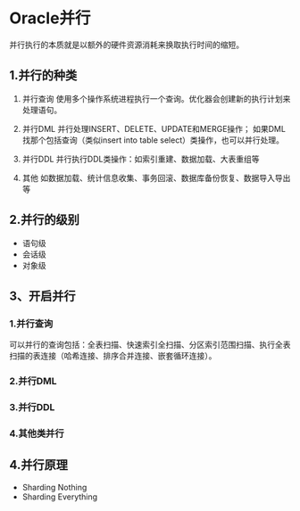 # Oracle并行

并行执行的本质就是以额外的硬件资源消耗来换取执行时间的缩短。

## 1.并行的种类
1. 并行查询
使用多个操作系统进程执行一个查询。优化器会创建新的执行计划来处理语句。

2. 并行DML
并行处理INSERT、DELETE、UPDATE和MERGE操作；
如果DML找那个包括查询（类似insert into table select）类操作，也可以并行处理。

3. 并行DDL
并行执行DDL类操作：如索引重建、数据加载、大表重组等

4. 其他
如数据加载、统计信息收集、事务回滚、数据库备份恢复、数据导入导出等

## 2.并行的级别
- 语句级
- 会话级
- 对象级

## 3、开启并行
### 1.并行查询

可以并行的查询包括：全表扫描、快速索引全扫描、分区索引范围扫描、执行全表扫描的表连接（哈希连接、排序合并连接、嵌套循环连接）。



### 2.并行DML

### 3.并行DDL

### 4.其他类并行

## 4.并行原理

- Sharding Nothing
- Sharding Everything